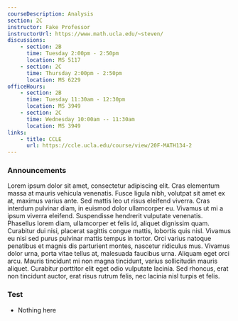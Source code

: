 ```yaml
---
courseDescription: Analysis
section: 2C
instructor: Fake Professor
instructorUrl: https://www.math.ucla.edu/~steven/
discussions:
    - section: 2B
      time: Tuesday 2:00pm - 2:50pm
      location: MS 5117
    - section: 2C
      time: Thursday 2:00pm - 2:50pm
      location: MS 6229
officeHours:
    - section: 2B
      time: Tuesday 11:30am - 12:30pm
      location: MS 3949
    - section: 2C
      time: Wednesday 10:00am -- 11:30am
      location: MS 3949
links:
    - title: CCLE
      url: https://ccle.ucla.edu/course/view/20F-MATH134-2
---
```


### Announcements

Lorem ipsum dolor sit amet, consectetur adipiscing elit. Cras elementum massa at mauris vehicula venenatis. Fusce ligula nibh, volutpat sit amet ex at, maximus varius ante. Sed mattis leo ut risus eleifend viverra. Cras interdum pulvinar diam, in euismod dolor ullamcorper eu. Vivamus ut mi a ipsum viverra eleifend. Suspendisse hendrerit vulputate venenatis. Phasellus lorem diam, ullamcorper et felis id, aliquet dignissim quam. Curabitur dui nisi, placerat sagittis congue mattis, lobortis quis nisl. Vivamus eu nisi sed purus pulvinar mattis tempus in tortor. Orci varius natoque penatibus et magnis dis parturient montes, nascetur ridiculus mus. Vivamus dolor urna, porta vitae tellus at, malesuada faucibus urna. Aliquam eget orci arcu. Mauris tincidunt mi non magna tincidunt, varius sollicitudin mauris aliquet. Curabitur porttitor elit eget odio vulputate lacinia. Sed rhoncus, erat non tincidunt auctor, erat risus rutrum felis, nec lacinia nisl turpis et felis.

### Test

-   Nothing here
